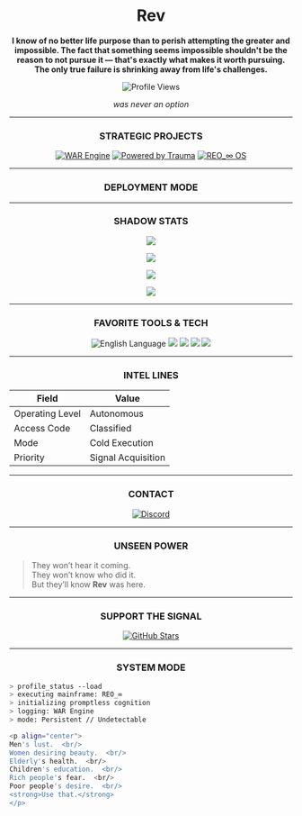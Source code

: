 <h1 align="center"><strong>Rev</strong></h1>
<p align="center"><strong>
I know of no better life purpose than to perish attempting the greater and impossible.  
The fact that something seems impossible shouldn't be the reason to not pursue it — that's exactly what makes it worth pursuing.  
The only true failure is shrinking away from life's challenges.
</strong></p>
<p align="center">
  <img src="https://komarev.com/ghpvc/?username=rev-log&label=Profile%20Views&color=1c1917&style=flat-square" alt="Profile Views" />
</p>
<p align="center"><em>was never an option</em></p>

---

### <p align="center">STRATEGIC PROJECTS</p>

<p align="center">
  <a href="#"><img src="https://img.shields.io/badge/WAR%20Engine-0a0a0a?style=for-the-badge&logo=apacheairflow&logoColor=white" alt="WAR Engine"/></a>
  <a href="#"><img src="https://img.shields.io/badge/Powered%20by%20Trauma-0a0a0a?style=for-the-badge&logo=readthedocs&logoColor=white" alt="Powered by Trauma"/></a>
  <a href="#"><img src="https://img.shields.io/badge/REO_∞%20OS-0a0a0a?style=for-the-badge&logo=matrix&logoColor=white" alt="REO_∞ OS"/></a>
</p>

---

### <p align="center">DEPLOYMENT MODE</p>

---

### <p align="center">SHADOW STATS</p>

<p align="center">
  <img src="https://github-readme-streak-stats.herokuapp.com/?user=rev-log&theme=tokyonight&hide_border=true" />
</p>

<p align="center">
  <img src="https://github-readme-stats.vercel.app/api?username=rev-log&show_icons=true&theme=tokyonight&hide_title=true&include_all_commits=true&hide_border=true" />
</p>

<p align="center">
  <img src="https://github-readme-stats.vercel.app/api/top-langs/?username=rev-log&layout=compact&theme=graywhite&hide_border=true&langs_count=5&hide=html,css,java" />
</p>

<p align="center">
  <img src="https://github-profile-summary-cards.vercel.app/api/cards/profile-details?username=rev-log&theme=graywhite" />
</p>

---

### <p align="center">FAVORITE TOOLS & TECH</p>

<p align="center">
  <img src="https://img.shields.io/badge/Language-English-0a0a0a?style=for-the-badge&logo=english&logoColor=white" alt="English Language" />
  <img src="https://img.shields.io/badge/GitHub-0a0a0a?style=for-the-badge&logo=github&logoColor=white" />
  <img src="https://img.shields.io/badge/Python-0a0a0a?style=for-the-badge&logo=python&logoColor=white" />
  <img src="https://img.shields.io/badge/Linux-0a0a0a?style=for-the-badge&logo=linux&logoColor=white" />
  <img src="https://img.shields.io/badge/VS%20Code-0a0a0a?style=for-the-badge&logo=visualstudiocode&logoColor=white" />
</p>

---

### <p align="center">INTEL LINES</p>

| Field | Value |
|-------|-------|
| Operating Level | Autonomous |
| Access Code     | Classified |
| Mode            | Cold Execution |
| Priority        | Signal Acquisition |

---

### <p align="center">CONTACT</p>

<p align="center">
  <a href="https://discord.com/users/rev_log" target="_blank">
    <img src="https://img.shields.io/badge/Discord%20%7C%20rev_log-23272A?style=for-the-badge&logo=discord&logoColor=white" alt="Discord" />
  </a>
</p>

---

### <p align="center">UNSEEN POWER</p>

> They won’t hear it coming.  
> They won’t know who did it.  
> But they’ll know **Rev** was here.

---

### <p align="center">SUPPORT THE SIGNAL</p>

<p align="center">
  <a href="https://github.com/rev-log?tab=repositories" target="_blank">
    <img src="https://img.shields.io/github/stars/rev-log?style=social" alt="GitHub Stars" />
  </a>
</p>

---

### <p align="center">SYSTEM MODE</p>

```bash
> profile_status --load
> executing mainframe: REO_∞
> initializing promptless cognition
> logging: WAR Engine
> mode: Persistent // Undetectable

<p align="center">
Men's lust.  <br/>
Women desiring beauty.  <br/>
Elderly's health.  <br/>
Children's education.  <br/>
Rich people's fear.  <br/>
Poor people's desire.  <br/>
<strong>Use that.</strong>
</p>
